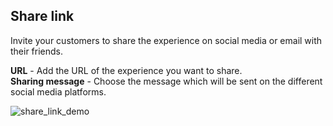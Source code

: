 ## Share link

Invite your customers to share the experience on social media or email with their friends.

**URL** - Add the URL of the experience you want to share.     
**Sharing message** - Choose the message which will be sent on the different social media platforms.

![share_link_demo](https://raw.githubusercontent.com/loyjoy/welcome/master/help/bots/processes/subprocesses/share_link_demo.png)
